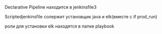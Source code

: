  Declarative Pipeline находится в jenkinsfile3
 
 Scriptedjenkinsfile солержит установщик java и elk(вместе с if prod_run)
 
 
роли для установки elk находятся в папке playbook
